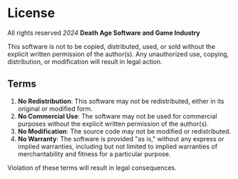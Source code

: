 # License

All rights reserved *2024* __Death Age Software and Game Industry__

This software is not to be copied, distributed, used, or sold without the explicit written permission of the author(s). Any unauthorized use, copying, distribution, or modification will result in legal action.

## Terms

1. **No Redistribution**: This software may not be redistributed, either in its original or modified form.
2. **No Commercial Use**: The software may not be used for commercial purposes without the explicit written permission of the author(s).
3. **No Modification**: The source code may not be modified or redistributed.
4. **No Warranty**: The software is provided "as is," without any express or implied warranties, including but not limited to implied warranties of merchantability and fitness for a particular purpose.

Violation of these terms will result in legal consequences.
